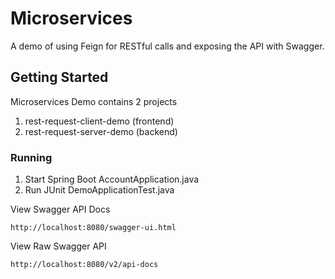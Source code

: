 # Microservices 

A demo of using Feign for RESTful calls and exposing the API with Swagger.

## Getting Started

Microservices Demo contains 2 projects

1. rest-request-client-demo (frontend) 
2. rest-request-server-demo (backend)
        

### Running

1. Start Spring Boot AccountApplication.java
2. Run JUnit DemoApplicationTest.java


View Swagger API Docs
```
http://localhost:8080/swagger-ui.html
```

View Raw Swagger API
```
http://localhost:8080/v2/api-docs
```
